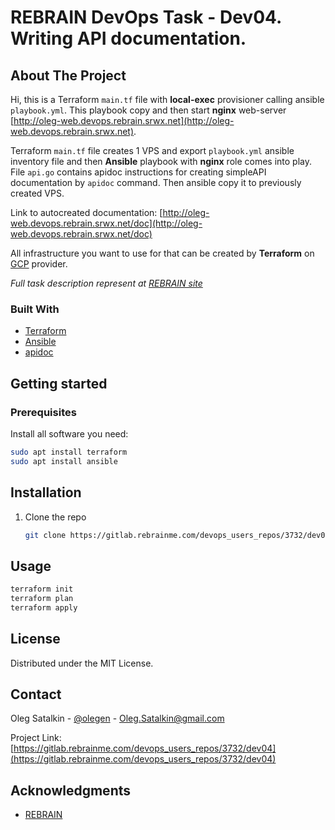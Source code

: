 # REBRAIN DevOps Task - Dev04. Writing API documentation.

## About The Project 
Hi, this is a Terraform `main.tf` file with __local-exec__ provisioner calling ansible `playbook.yml`. 
This playbook copy and then start __nginx__ web-server [http://oleg-web.devops.rebrain.srwx.net](http://oleg-web.devops.rebrain.srwx.net).

Terraform `main.tf` file creates 1 VPS and export `playbook.yml` ansible inventory file and then **Ansible** playbook with __nginx__ role comes into play.
File `api.go` contains apidoc instructions for creating simpleAPI documentation by `apidoc` command. Then ansible copy it to previously created VPS.

Link to autocreated documentation: [http://oleg-web.devops.rebrain.srwx.net/doc](http://oleg-web.devops.rebrain.srwx.net/doc)

All infrastructure you want to use for that can be created by **Terraform** on [GCP](https://www.cloud.google.com/) provider.

_Full task description represent at [REBRAIN site](https://lk.rebrainme.com/devops/task/164)_


### Built With
* [Terraform](https://www.terraform.io/)
* [Ansible](https://www.ansible.com/)
* [apidoc](https://apidocjs.com/)

## Getting started

### Prerequisites
Install all software you need:
  ```sh
  sudo apt install terraform
  sudo apt install ansible
  ```
## Installation
1. Clone the repo
   ```sh
   git clone https://gitlab.rebrainme.com/devops_users_repos/3732/dev04.git
   ```
## Usage
```sh
terraform init
terraform plan
terraform apply
```
## License

Distributed under the MIT License.

## Contact

Oleg Satalkin - [@olegen](https://t.me/olegen) - Oleg.Satalkin@gmail.com

Project Link: [https://gitlab.rebrainme.com/devops_users_repos/3732/dev04](https://gitlab.rebrainme.com/devops_users_repos/3732/dev04)

## Acknowledgments
* [REBRAIN](https://rebrainme.com/)